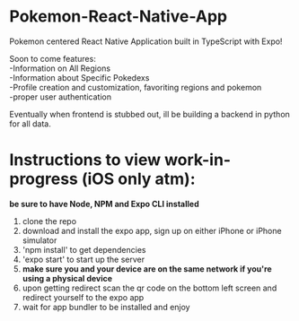 # Pokemon-React-Native-App
Pokemon centered React Native Application built in TypeScript with Expo!

Soon to come features:  
-Information on All Regions  
-Information about Specific Pokedexs  
-Profile creation and customization, favoriting regions and pokemon  
-proper user authentication 

Eventually when frontend is stubbed out, ill be building a backend in python for all data.  

# Instructions to view work-in-progress (iOS only atm):  

**be sure to have Node, NPM and Expo CLI installed**

1. clone the repo  
2. download and install the expo app, sign up on either iPhone or iPhone simulator  
3. 'npm install' to get dependencies  
4. 'expo start' to start up the server  
5. **make sure you and your device are on the same network if you're using a physical device**
6. upon getting redirect scan the qr code on the bottom left screen and redirect yourself to the expo app  
7. wait for app bundler to be installed and enjoy
